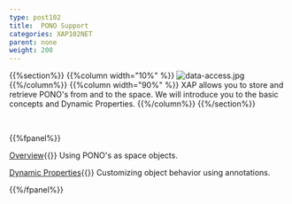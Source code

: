 ```yaml
---
type: post102
title:  PONO Support
categories: XAP102NET
parent: none
weight: 200
---
```




{{%section%}}
{{%column width="10%" %}}
![data-access.jpg](/attachment_files/subject/data-access.png)
{{%/column%}}
{{%column width="90%" %}}
XAP allows you to store and retrieve PONO's from and to the space. We will introduce you to the basic concepts and Dynamic Properties.
{{%/column%}}
{{%/section%}}

<br>

{{%fpanel%}}

[Overview](./poco-entries.html){{<wbr>}}
Using PONO's as space objects.

[Dynamic Properties](./poco-dynamic-properties.html){{<wbr>}}
Customizing object behavior using annotations.

{{%/fpanel%}}





